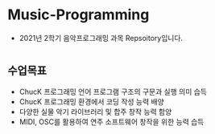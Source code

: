 # Music-Programming
<ul><li>2021년 2학기 음악프로그래밍 과목 Repsoitory입니다.</li></ul>

# <h2>수업목표
<ul><li>ChucK 프로그래밍 언어 프로그램 구조의 구문과 실행 의미 습득</li>
  <li>ChucK 프로그래밍 환경에서 코딩 작성 능력 배양</li>
  <li>다양한 실물 악기 라이브러리 및 합주 창작 능력 함양</li>
  <li>MIDI, OSC를 활용하여 연주 소프트웨어 창작을 위한 능력 습득</li>
  </ul>
